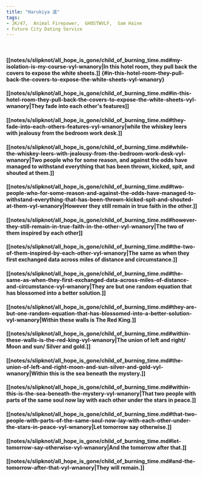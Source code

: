 ```yaml
---
title: "Harukiya 遥"
tags:
- JK/47,  Animal Firepower,  GHOSTWVLF,  Sam Haine
- Future City Dating Service
---
```

&nbsp;
#### [[notes/s/slipknot/all_hope_is_gone/child_of_burning_time.md#my-isolation-is-my-course-vyl-wnanory|In this hotel room, they pull back the covers to expose the white sheets.]] {#in-this-hotel-room-they-pull-back-the-covers-to-expose-the-white-sheets-vyl-wnanory}
#### [[notes/s/slipknot/all_hope_is_gone/child_of_burning_time.md#in-this-hotel-room-they-pull-back-the-covers-to-expose-the-white-sheets-vyl-wnanory|They fade into each other's features]]
#### [[notes/s/slipknot/all_hope_is_gone/child_of_burning_time.md#they-fade-into-each-others-features-vyl-wnanory|while the whiskey leers with jealousy from the bedroom work desk.]]
#### [[notes/s/slipknot/all_hope_is_gone/child_of_burning_time.md#while-the-whiskey-leers-with-jealousy-from-the-bedroom-work-desk-vyl-wnanory|Two people who for some reason, and against the odds have managed to withstand everything that has been thrown, kicked, spit, and shouted at them.]]
#### [[notes/s/slipknot/all_hope_is_gone/child_of_burning_time.md#two-people-who-for-some-reason-and-against-the-odds-have-managed-to-withstand-everything-that-has-been-thrown-kicked-spit-and-shouted-at-them-vyl-wnanory|However they still remain in true faith in the other.]]
#### [[notes/s/slipknot/all_hope_is_gone/child_of_burning_time.md#however-they-still-remain-in-true-faith-in-the-other-vyl-wnanory|The two of them inspired by each other]]
#### [[notes/s/slipknot/all_hope_is_gone/child_of_burning_time.md#the-two-of-them-inspired-by-each-other-vyl-wnanory|The same as when they first exchanged data across miles of distance and circumstance.]]
#### [[notes/s/slipknot/all_hope_is_gone/child_of_burning_time.md#the-same-as-when-they-first-exchanged-data-across-miles-of-distance-and-circumstance-vyl-wnanory|They are but one random equation that has blossomed into a better solution.]]
#### [[notes/s/slipknot/all_hope_is_gone/child_of_burning_time.md#they-are-but-one-random-equation-that-has-blossomed-into-a-better-solution-vyl-wnanory|Within these walls is The Red King.]]
#### [[notes/s/slipknot/all_hope_is_gone/child_of_burning_time.md#within-these-walls-is-the-red-king-vyl-wnanory|The union of left and right/ Moon and sun/ Silver and gold.]]
#### [[notes/s/slipknot/all_hope_is_gone/child_of_burning_time.md#the-union-of-left-and-right-moon-and-sun-silver-and-gold-vyl-wnanory|Within this is the sea beneath the mystery.]]
#### [[notes/s/slipknot/all_hope_is_gone/child_of_burning_time.md#within-this-is-the-sea-beneath-the-mystery-vyl-wnanory|That two people with parts of the same soul now lay with each other under the stars in peace.]]
#### [[notes/s/slipknot/all_hope_is_gone/child_of_burning_time.md#that-two-people-with-parts-of-the-same-soul-now-lay-with-each-other-under-the-stars-in-peace-vyl-wnanory|Let tomorrow say otherwise.]]
#### [[notes/s/slipknot/all_hope_is_gone/child_of_burning_time.md#let-tomorrow-say-otherwise-vyl-wnanory|And the tomorrow after that.]]
#### [[notes/s/slipknot/all_hope_is_gone/child_of_burning_time.md#and-the-tomorrow-after-that-vyl-wnanory|They will remain.]]
